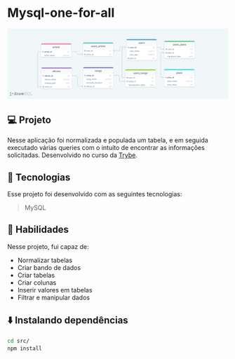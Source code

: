 # Mysql-one-for-all

<p align="center">

 <img width="900" src="drawSQL.png" alt="exemplo imagem" >
</p>

## 💻 Projeto

Nesse aplicação foi normalizada e populada  um tabela, e em seguida executado várias queries com o intuito de encontrar as informações solicitadas. Desenvolvido no curso da [Trybe](https://www.betrybe.com/). 

## 🚀 Tecnologias
Esse projeto foi desenvolvido com as seguintes tecnologias:

> MySQL

## 📌 Habilidades

Nesse projeto, fui capaz de:

- Normalizar tabelas
- Criar bando de dados
- Criar tabelas
- Criar colunas
- Inserir valores em tabelas
- Filtrar e manipular dados


## ⬇️ Instalando dependências

  ```bash
  cd src/
  npm install
  ``` 
